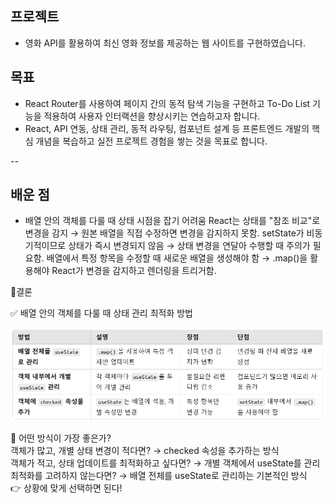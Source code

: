 ## 프로젝트 

- 영화 API를 활용하여 최신 영화 정보를 제공하는 웹 사이트를 구현하였습니다.


## 목표 

 - React Router를 사용하여 페이지 간의 동적 탐색 기능을 구현하고 To-Do List 기능을 적용하여 사용자 인터랙션을 향상시키는 연습하고자 합니다.
 - React, API 연동, 상태 관리, 동적 라우팅, 컴포넌트 설계 등 프론트엔드 개발의 핵심 개념을 복습하고 실전 프로젝트 경험을 쌓는 것을 목표로 합니다.

--

## 배운 점 

* 배열 안의 객체를 다룰 때 상태 시점을 잡기 어려움 
React는 상태를 "참조 비교"로 변경을 감지 → 원본 배열을 직접 수정하면 변경을 감지하지 못함.
setState가 비동기적이므로 상태가 즉시 변경되지 않음 → 상태 변경을 연달아 수행할 때 주의가 필요함.
배열에서 특정 항목을 수정할 때 새로운 배열을 생성해야 함 → .map()을 활용해야 React가 변경을 감지하고 렌더링을 트리거함.

🎯결론

✅ 배열 안의 객체를 다룰 때 상태 관리 최적화 방법


![alt text](image.png)


🚀 어떤 방식이 가장 좋은가? </br>
객체가 많고, 개별 상태 변경이 적다면? → checked 속성을 추가하는 방식 </br>
객체가 적고, 상태 업데이트를 최적화하고 싶다면? → 개별 객체에서 useState를 관리 </br>
최적화를 고려하지 않는다면? → 배열 전체를 useState로 관리하는 기본적인 방식 </br>
👉 상황에 맞게 선택하면 된다!
